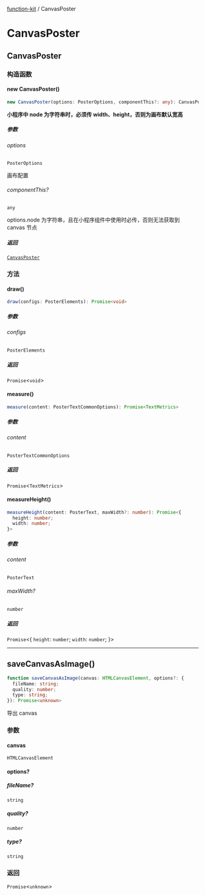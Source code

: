[function-kit](index.md) / CanvasPoster

# CanvasPoster

## CanvasPoster

### 构造函数

#### new CanvasPoster()

```ts
new CanvasPoster(options: PosterOptions, componentThis?: any): CanvasPoster
```

**小程序中 node 为字符串时，必须传 width、height，否则为画布默认宽高**

##### 参数

###### options

`PosterOptions`

画布配置

###### componentThis?

`any`

options.node 为字符串，且在小程序组件中使用时必传，否则无法获取到 canvas 节点

##### 返回

[`CanvasPoster`](#canvasposter)

### 方法

#### draw()

```ts
draw(configs: PosterElements): Promise<void>
```

##### 参数

###### configs

`PosterElements`

##### 返回

`Promise`\<`void`\>

#### measure()

```ts
measure(content: PosterTextCommonOptions): Promise<TextMetrics>
```

##### 参数

###### content

`PosterTextCommonOptions`

##### 返回

`Promise`\<`TextMetrics`\>

#### measureHeight()

```ts
measureHeight(content: PosterText, maxWidth?: number): Promise<{
  height: number;
  width: number;
}>
```

##### 参数

###### content

`PosterText`

###### maxWidth?

`number`

##### 返回

`Promise`\<\{
  `height`: `number`;
  `width`: `number`;
 \}\>

***

## saveCanvasAsImage()

```ts
function saveCanvasAsImage(canvas: HTMLCanvasElement, options?: {
  fileName: string;
  quality: number;
  type: string;
}): Promise<unknown>
```

导出 canvas

### 参数

#### canvas

`HTMLCanvasElement`

#### options?

##### fileName?

`string`

##### quality?

`number`

##### type?

`string`

### 返回

`Promise`\<`unknown`\>
